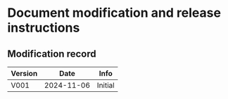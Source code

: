 # Document modification and release instructions

## Modification record

| Version | Date | Info |
| --- | --- | --- |
| V001 | 2024-11-06 | Initial |
